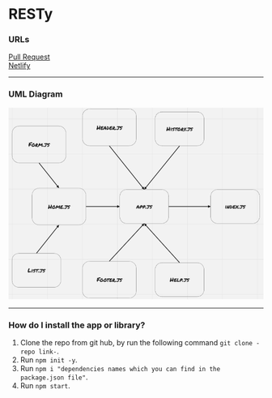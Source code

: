# RESTy

### URLs


[Pull Request](https://github.com/BasharNofal/RESTy/pull/10)\
[Netlify](https://bn-resty.netlify.app/)

<hr>

### UML Diagram

![UML](./assets/RESTy-ph4.png)

<hr>

### How do I install the app or library?

  1. Clone the repo from git hub, by run the following command `git clone -repo link-`.
  2. Run `npm init -y`.
  3. Run `npm i "dependencies names which you can find in the package.json file"`.
  4. Run `npm start`.
